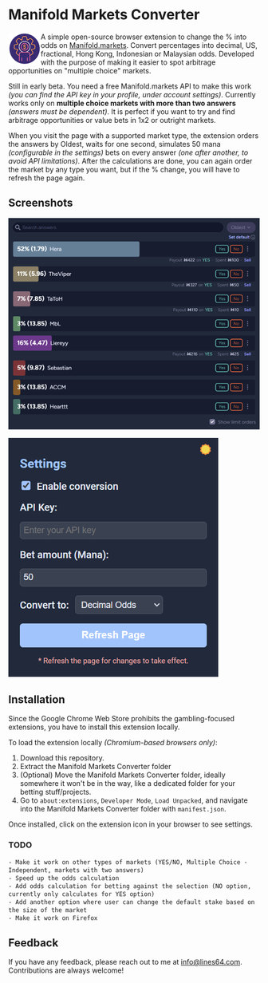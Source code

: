 # Manifold Markets Converter


<img align="left" src="Manifold Markets Converter/icon128.png" height="65px">

A simple open-source browser extension to change the % into odds on [Manifold.markets](https://manifold.markets?referrer=prezlus). Convert percentages into decimal, US, fractional, Hong Kong, Indonesian or Malaysian odds. Developed with the purpose of making it easier to spot arbitrage opportunities on "multiple choice" markets.

Still in early beta. You need a free Manifold.markets API to make this work _(you can find the API key in your profile, under account settings)_. Currently works only on **multiple choice markets with more than two answers** _(answers must be dependent)_. It is perfect if you want to try and find arbitrage opportunities or value bets in 1x2 or outright markets.

When you visit the page with a supported market type, the extension orders the answers by Oldest, waits for one second, simulates 50 mana _(configurable in the settings)_ bets on every answer _(one after another, to avoid API limitations)_. After the calculations are done, you can again order the market by any type you want, but if the % change, you will have to refresh the page again.

## Screenshots

![App Screenshot](https://github.com/lines64/Manifold-Markets-Converter/blob/main/Screenshots/Manifold%20Markets.png)

![App Screenshot](https://github.com/lines64/Manifold-Markets-Converter/blob/main/Screenshots/Manifold%20Markets%20Extension%20Settings.png)


## Installation

Since the Google Chrome Web Store prohibits the gambling-focused extensions, you have to install this extension locally.

To load the extension locally _(Chromium-based browsers only)_:

 1. Download this repository.
 2. Extract the Manifold Markets Converter folder
 3. (Optional) Move the Manifold Markets Converter folder, ideally somewhere it won't be in the way, like a dedicated folder for your betting stuff/projects.
 4. Go to `about:extensions`, `Developer Mode`, `Load Unpacked`, and navigate into the Manifold Markets Converter folder with `manifest.json`.

Once installed, click on the extension icon in your browser to see settings.

### TODO
    - Make it work on other types of markets (YES/NO, Multiple Choice - Independent, markets with two answers)
    - Speed up the odds calculation
    - Add odds calculation for betting against the selection (NO option, currently only calculates for YES option)
    - Add another option where user can change the default stake based on the size of the market
    - Make it work on Firefox

## Feedback

If you have any feedback, please reach out to me at info@lines64.com. Contributions are always welcome!
